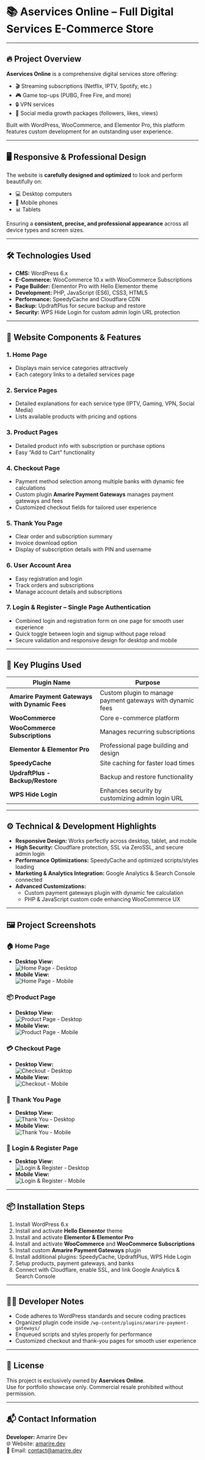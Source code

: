 # 📚 Aservices Online – Full Digital Services E-Commerce Store

---

## 🔥 Project Overview  
**Aservices Online** is a comprehensive digital services store offering:  
- 🎬 Streaming subscriptions (Netflix, IPTV, Spotify, etc.)  
- 🎮 Game top-ups (PUBG, Free Fire, and more)  
- 🔒 VPN services  
- 📱 Social media growth packages (followers, likes, views)  

Built with WordPress, WooCommerce, and Elementor Pro, this platform features custom development for an outstanding user experience.

---

## 🖥️ Responsive & Professional Design  
The website is **carefully designed and optimized** to look and perform beautifully on:  
- 💻 Desktop computers  
- 📱 Mobile phones  
- 📊 Tablets  

Ensuring a **consistent, precise, and professional appearance** across all device types and screen sizes.

---

## 🛠️ Technologies Used

- **CMS:** WordPress 6.x  
- **E-Commerce:** WooCommerce 10.x with WooCommerce Subscriptions  
- **Page Builder:** Elementor Pro with Hello Elementor theme  
- **Development:** PHP, JavaScript (ES6), CSS3, HTML5  
- **Performance:** SpeedyCache and Cloudflare CDN  
- **Backup:** UpdraftPlus for secure backup and restore  
- **Security:** WPS Hide Login for custom admin login URL protection  

---

## 🧩 Website Components & Features

### 1. Home Page  
- Displays main service categories attractively  
- Each category links to a detailed services page  

### 2. Service Pages  
- Detailed explanations for each service type (IPTV, Gaming, VPN, Social Media)  
- Lists available products with pricing and options  

### 3. Product Pages  
- Detailed product info with subscription or purchase options  
- Easy “Add to Cart” functionality  

### 4. Checkout Page  
- Payment method selection among multiple banks with dynamic fee calculations  
- Custom plugin **Amarire Payment Gateways** manages payment gateways and fees  
- Customized checkout fields for tailored user experience  

### 5. Thank You Page  
- Clear order and subscription summary  
- Invoice download option  
- Display of subscription details with PIN and username  

### 6. User Account Area  
- Easy registration and login  
- Track orders and subscriptions  
- Manage account details and subscriptions  

### 7. Login & Register – Single Page Authentication  
- Combined login and registration form on one page for smooth user experience  
- Quick toggle between login and signup without page reload  
- Secure validation and responsive design for desktop and mobile  

---

## 🔌 Key Plugins Used

| Plugin Name                                            | Purpose                                                      |
|--------------------------------------------------------|--------------------------------------------------------------|
| **Amarire Payment Gateways with Dynamic Fees**        | Custom plugin to manage payment gateways with dynamic fees   |
| **WooCommerce**                                        | Core e-commerce platform                                      |
| **WooCommerce Subscriptions**                         | Manages recurring subscriptions                               |
| **Elementor & Elementor Pro**                         | Professional page building and design                         |
| **SpeedyCache**                                       | Site caching for faster load times                            |
| **UpdraftPlus - Backup/Restore**                      | Backup and restore functionality                              |
| **WPS Hide Login**                                    | Enhances security by customizing admin login URL             |

---

## ⚙️ Technical & Development Highlights

- **Responsive Design:** Works perfectly across desktop, tablet, and mobile  
- **High Security:** Cloudflare protection, SSL via ZeroSSL, and secure admin login  
- **Performance Optimizations:** SpeedyCache and optimized scripts/styles loading  
- **Marketing & Analytics Integration:** Google Analytics & Search Console connected  
- **Advanced Customizations:**  
  - Custom payment gateways plugin with dynamic fee calculation  
  - PHP & JavaScript custom code enhancing WooCommerce UX  

---

## 🖼️ Project Screenshots

### 🏠 Home Page  
- **Desktop View:**  
  ![Home Page - Desktop](assets/images/homepage-desktop.png)  
- **Mobile View:**  
  ![Home Page - Mobile](assets/images/homepage-mobile.png)  

### 📦 Product Page  
- **Desktop View:**  
  ![Product Page - Desktop](assets/images/product-page-desktop.png)  
- **Mobile View:**  
  ![Product Page - Mobile](assets/images/product-page-mobile.png)  

### 💳 Checkout Page  
- **Desktop View:**  
  ![Checkout - Desktop](/blob/main/assets/image/checkout-desktop.png)  
- **Mobile View:**  
  ![Checkout - Mobile](assets/images/checkout-mobile.png)  

### 🙏 Thank You Page  
- **Desktop View:**  
  ![Thank You - Desktop](assets/images/thank-you-desktop.png)  
- **Mobile View:**  
  ![Thank You - Mobile](assets/images/thank-you-mobile.png)  

### 🔐 Login & Register Page  
- **Desktop View:**  
  ![Login & Register - Desktop](assets/images/login-register-desktop.png)  
- **Mobile View:**  
  ![Login & Register - Mobile](assets/images/login-register-mobile.png)  

---

## 📦 Installation Steps

1. Install WordPress 6.x  
2. Install and activate **Hello Elementor** theme  
3. Install and activate **Elementor & Elementor Pro**  
4. Install and activate **WooCommerce** and **WooCommerce Subscriptions**  
5. Install custom **Amarire Payment Gateways** plugin  
6. Install additional plugins: SpeedyCache, UpdraftPlus, WPS Hide Login  
7. Setup products, payment gateways, and banks  
8. Connect with Cloudflare, enable SSL, and link Google Analytics & Search Console  

---

## 👨‍💻 Developer Notes

- Code adheres to WordPress standards and secure coding practices  
- Organized plugin code inside `/wp-content/plugins/amarire-payment-gateways/`  
- Enqueued scripts and styles properly for performance  
- Customized checkout and thank-you pages for smooth user experience  

---

## 📄 License

This project is exclusively owned by **Aservices Online**.  
Use for portfolio showcase only. Commercial resale prohibited without permission.

---

## 📬 Contact Information

**Developer:** Amarire Dev  
🌐 Website: [amarire.dev](https://amarire.dev)  
📧 Email: contact@amarire.dev  
